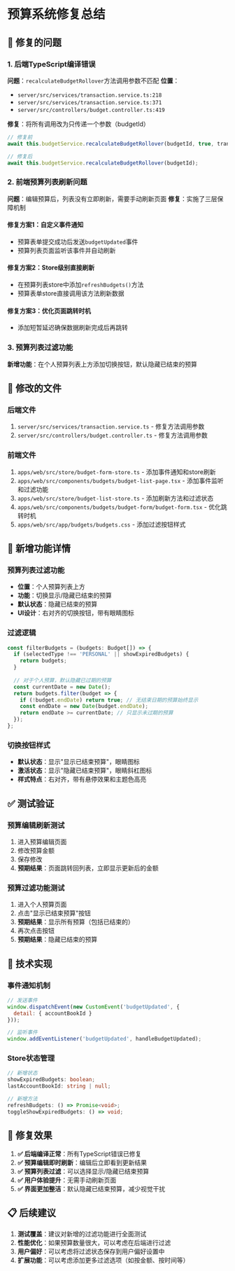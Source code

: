 # 预算系统修复总结

## 🚨 修复的问题

### 1. 后端TypeScript编译错误
**问题**：`recalculateBudgetRollover`方法调用参数不匹配
**位置**：
- `server/src/services/transaction.service.ts:218`
- `server/src/services/transaction.service.ts:371`
- `server/src/controllers/budget.controller.ts:419`

**修复**：将所有调用改为只传递一个参数（budgetId）
```typescript
// 修复前
await this.budgetService.recalculateBudgetRollover(budgetId, true, transactionData.date);

// 修复后
await this.budgetService.recalculateBudgetRollover(budgetId);
```

### 2. 前端预算列表刷新问题
**问题**：编辑预算后，列表没有立即刷新，需要手动刷新页面
**修复**：实施了三层保障机制

#### 修复方案1：自定义事件通知
- 预算表单提交成功后发送`budgetUpdated`事件
- 预算列表页面监听该事件并自动刷新

#### 修复方案2：Store级别直接刷新
- 在预算列表store中添加`refreshBudgets()`方法
- 预算表单store直接调用该方法刷新数据

#### 修复方案3：优化页面跳转时机
- 添加短暂延迟确保数据刷新完成后再跳转

### 3. 预算列表过滤功能
**新增功能**：在个人预算列表上方添加切换按钮，默认隐藏已结束的预算

## 📝 修改的文件

### 后端文件
1. `server/src/services/transaction.service.ts` - 修复方法调用参数
2. `server/src/controllers/budget.controller.ts` - 修复方法调用参数

### 前端文件
1. `apps/web/src/store/budget-form-store.ts` - 添加事件通知和store刷新
2. `apps/web/src/components/budgets/budget-list-page.tsx` - 添加事件监听和过滤功能
3. `apps/web/src/store/budget-list-store.ts` - 添加刷新方法和过滤状态
4. `apps/web/src/components/budgets/budget-form/budget-form.tsx` - 优化跳转时机
5. `apps/web/src/app/budgets/budgets.css` - 添加过滤按钮样式

## 🎯 新增功能详情

### 预算列表过滤功能
- **位置**：个人预算列表上方
- **功能**：切换显示/隐藏已结束的预算
- **默认状态**：隐藏已结束的预算
- **UI设计**：右对齐的切换按钮，带有眼睛图标

### 过滤逻辑
```typescript
const filterBudgets = (budgets: Budget[]) => {
  if (selectedType !== 'PERSONAL' || showExpiredBudgets) {
    return budgets;
  }
  
  // 对于个人预算，默认隐藏已过期的预算
  const currentDate = new Date();
  return budgets.filter(budget => {
    if (!budget.endDate) return true; // 无结束日期的预算始终显示
    const endDate = new Date(budget.endDate);
    return endDate >= currentDate; // 只显示未过期的预算
  });
};
```

### 切换按钮样式
- **默认状态**：显示"显示已结束预算"，眼睛图标
- **激活状态**：显示"隐藏已结束预算"，眼睛斜杠图标
- **样式特点**：右对齐，带有悬停效果和主题色高亮

## ✅ 测试验证

### 预算编辑刷新测试
1. 进入预算编辑页面
2. 修改预算金额
3. 保存修改
4. **预期结果**：页面跳转回列表，立即显示更新后的金额

### 预算过滤功能测试
1. 进入个人预算页面
2. 点击"显示已结束预算"按钮
3. **预期结果**：显示所有预算（包括已结束的）
4. 再次点击按钮
5. **预期结果**：隐藏已结束的预算

## 🔧 技术实现

### 事件通知机制
```javascript
// 发送事件
window.dispatchEvent(new CustomEvent('budgetUpdated', {
  detail: { accountBookId }
}));

// 监听事件
window.addEventListener('budgetUpdated', handleBudgetUpdated);
```

### Store状态管理
```typescript
// 新增状态
showExpiredBudgets: boolean;
lastAccountBookId: string | null;

// 新增方法
refreshBudgets: () => Promise<void>;
toggleShowExpiredBudgets: () => void;
```

## 🎉 修复效果

1. **✅ 后端编译正常**：所有TypeScript错误已修复
2. **✅ 预算编辑即时刷新**：编辑后立即看到更新结果
3. **✅ 预算列表过滤**：可以选择显示/隐藏已结束预算
4. **✅ 用户体验提升**：无需手动刷新页面
5. **✅ 界面更加整洁**：默认隐藏已结束预算，减少视觉干扰

## 📋 后续建议

1. **测试覆盖**：建议对新增的过滤功能进行全面测试
2. **性能优化**：如果预算数量很大，可以考虑在后端进行过滤
3. **用户偏好**：可以考虑将过滤状态保存到用户偏好设置中
4. **扩展功能**：可以考虑添加更多过滤选项（如按金额、按时间等）

